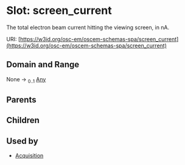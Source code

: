 
# Slot: screen_current

The total electron beam current hitting the viewing screen, in nA.

URI: [https://w3id.org/osc-em/oscem-schemas-spa/screen_current](https://w3id.org/osc-em/oscem-schemas-spa/screen_current)


## Domain and Range

None &#8594;  <sub>0..1</sub> [Any](Any.md)

## Parents


## Children


## Used by

 * [Acquisition](Acquisition.md)
